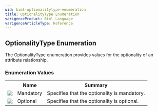 ```yaml
---
uid: biml-optionalitytype-enumeration
title: OptionalityType Enumeration
varigenceProduct: Biml Language
varigenceArticleType: Reference
---
```


## OptionalityType Enumeration<div class="LanguageSummary"><div class ="SummaryItem">The OptionalityType enumeration provides values for the optionality of an attribute relationship.</div></div><div class="EnumValueGroup">### Enumeration Values<table id="EnumValue" class="MemberList"><tbody><tr><th class="MemberTypeIconColumnHeader">&nbsp;</th><th class="MemberNameColumnHeader">Name</th><th class="MemberSummaryColumnHeader">Summary</th></tr><tr class="cd0"><td align="center" class="MemberTypeIcon"><img src="enumValue.png"></img></td><td class="MemberName">Mandatory</td><td class="MemberSummary"><div class ="SummaryItem">Specifies that the optionality is mandatory.</div></td></tr><tr class="cd1"><td align="center" class="MemberTypeIcon"><img src="enumValue.png"></img></td><td class="MemberName">Optional</td><td class="MemberSummary"><div class ="SummaryItem">Specifies that the optionality is optional.</div></td></tr></tbody></table></div>